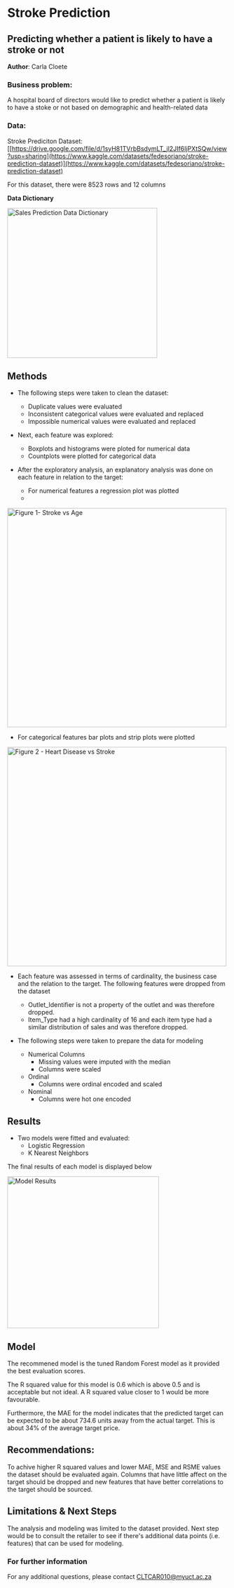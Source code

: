# Stroke Prediction
## Predicting whether a patient is likely to have a stroke or not

**Author**: Carla Cloete

### Business problem:

A hospital board of directors would like to predict whether a patient is likely to have a stoke or not based on demographic and health-related data

### Data:

Stroke Prediciton Dataset: [[https://drive.google.com/file/d/1syH81TVrbBsdymLT_jl2JIf6IjPXtSQw/view?usp=sharing](https://www.kaggle.com/datasets/fedesoriano/stroke-prediction-dataset)](https://www.kaggle.com/datasets/fedesoriano/stroke-prediction-dataset)

For this dataset, there were 8523 rows and 12 columns

**Data Dictionary**

<img width="342" alt="Sales Prediction Data Dictionary" src="https://github.com/Carla9711/Prediction-of-Product-Sales/assets/138701194/bd530738-c9e2-41ff-8740-12d7ebb0fd61">


## Methods
- The following steps were taken to clean the dataset:
  -  Duplicate values were evaluated 
  -  Inconsistent categorical values were evaluated and replaced
  -  Impossible numerical values were evaluated and replaced
    
- Next, each feature was explored:
  - Boxplots and histograms were ploted for numerical data
  - Countplots were plotted for categorical data

- After the exploratory analysis, an explanatory analysis was done on each feature in relation to the target:
  - For numerical features a regression plot was plotted
  - 
<img width="500" alt="Figure 1- Stroke vs Age" src="https://github.com/Carla9711/Machine-Learning---Classification/assets/138701194/086e70b7-0903-43dd-85a9-8021ec493ea3">

  - For categorical features bar plots and strip plots were plotted
<img width="500" alt="Figure 2 - Heart Disease vs Stroke" src="https://github.com/Carla9711/Machine-Learning---Classification/assets/138701194/a5b4444a-b4db-498e-9800-1b745db3617a">



  
- Each feature was assessed in terms of cardinality, the business case and the relation to the target. The following features were dropped from the dataset
  - Outlet_Identifier is not a property of the outlet and was therefore dropped.
  - Item_Type had a high cardinality of 16 and each item type had a similar distribution of sales and was therefore dropped.
 
- The following steps were taken to prepare the data for modeling
  - Numerical Columns
    - Missing values were imputed with the median
    - Columns were scaled   
  - Ordinal
    - Columns were ordinal encoded and scaled
  - Nominal
    - Columns were hot one encoded        

## Results
- Two models were fitted and evaluated:
  - Logistic Regression
  - K Nearest Neighbors

The final results of each model is displayed below

<img width="346" alt="Model Results" src="https://github.com/Carla9711/Prediction-of-Product-Sales/assets/138701194/1e83c1d8-aea6-4877-a7d2-096482bb1410">

## Model

The recommened model is the tuned Random Forest model as it provided the best evaluation scores.

The R squared value for this model is 0.6 which is above 0.5 and is acceptable but not ideal. A R squared value closer to 1 would be more favourable.

Furthermore, the MAE for the model indicates that the predicted target can be expected to be about 734.6 units away from the actual target. This is about 34% of the average target price.

## Recommendations:

To achive higher R squared values and lower MAE, MSE and RSME values the dataset should be evaluated again. Columns that have little affect on the target should be dropped and new features that have better correlations to the target should be sourced.

## Limitations & Next Steps

The analysis and modeling was limited to the dataset provided. Next step would be to consult the retailer to see if there's additional data points (i.e. features) that can be used for modeling.


### For further information


For any additional questions, please contact CLTCAR010@myuct.ac.za
